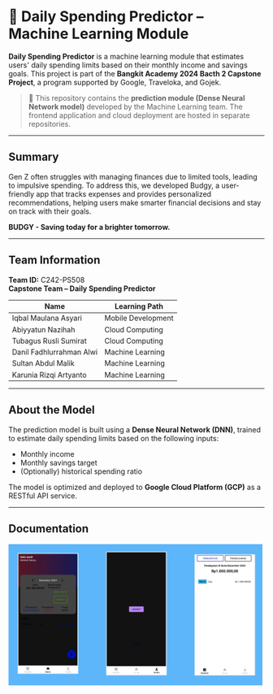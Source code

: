 # 💸 Daily Spending Predictor – Machine Learning Module

**Daily Spending Predictor** is a machine learning module that estimates users' daily spending limits based on their monthly income and savings goals. This project is part of the **Bangkit Academy 2024 Bacth 2 Capstone Project**, a program supported by Google, Traveloka, and Gojek.

> 📌 This repository contains the **prediction module (Dense Neural Network model)** developed by the Machine Learning team. The frontend application and cloud deployment are hosted in separate repositories.

---
## Summary
Gen Z often struggles with managing finances due to limited tools, leading to impulsive spending. To address this, we developed Budgy, a user-friendly app that tracks expenses and provides personalized recommendations, helping users make smarter financial decisions and stay on track with their goals.

**BUDGY - Saving today for a brighter tomorrow.**

---
## Team Information

**Team ID:** C242-PS508  
**Capstone Team – Daily Spending Predictor**

| Name                        | Learning Path        |
|-----------------------------|----------------------|
| Iqbal Maulana Asyari        | Mobile Development   |
| Abiyyatun Nazihah           | Cloud Computing      |
| Tubagus Rusli Sumirat       | Cloud Computing      |
| Danil Fadhlurrahman Alwi    | Machine Learning     |
| Sultan Abdul Malik          | Machine Learning     |
| Karunia Rizqi Artyanto      | Machine Learning     |

---

## About the Model

The prediction model is built using a **Dense Neural Network (DNN)**, trained to estimate daily spending limits based on the following inputs:

- Monthly income
- Monthly savings target
- (Optionally) historical spending ratio

The model is optimized and deployed to **Google Cloud Platform (GCP)** as a RESTful API service.

---
## Documentation
<img src="dailyspending.png" width="500"/>
